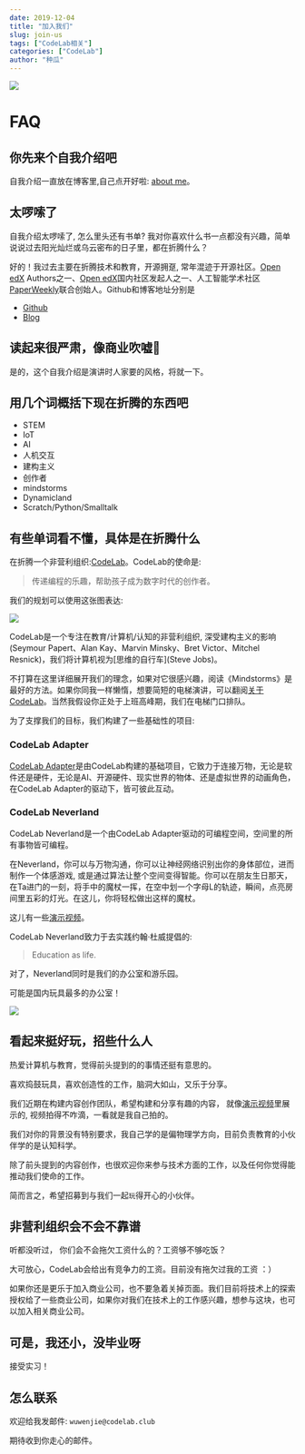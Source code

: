```yaml
---
date: 2019-12-04
title: "加入我们"
slug: join-us
tags: ["CodeLab相关"]
categories: ["CodeLab"]
author: "种瓜"
---
```


<img className="img-responsive" src="/img/join-us.png" />

# FAQ

## 你先来个自我介绍吧
自我介绍一直放在博客里,自己点开好啦: <a target="_blank" href="https://blog.just4fun.site/aboutme" >about me</a>。


## 太啰嗦了
自我介绍太啰嗦了, 怎么里头还有书单? 我对你喜欢什么书一点都没有兴趣，简单说说过去阳光灿烂或乌云密布的日子里，都在折腾什么？

好的！我过去主要在折腾技术和教育，开源拥趸, 常年混迹于开源社区。[Open edX](https://github.com/edx) Authors之一、[Open edX](https://github.com/edx)国内社区发起人之一、人工智能学术社区[PaperWeekly](https://www.paperweekly.site/)联合创始人。Github和博客地址分别是

*  [Github](https://github.com/wwj718)
*  [Blog](https://blog.just4fun.site/)

<!--truncate-->
## 读起来很严肃，像商业吹嘘
是的，这个自我介绍是演讲时人家要的风格，将就一下。

## 用几个词概括下现在折腾的东西吧
*  STEM
*  IoT
*  AI
*  人机交互
*  建构主义
*  创作者
*  mindstorms
*  Dynamicland
*  Scratch/Python/Smalltalk

## 有些单词看不懂，具体是在折腾什么

在折腾一个非营利组织:[CodeLab](http://www.codelab.club/)。CodeLab的使命是:

>  传递编程的乐趣，帮助孩子成为数字时代的创作者。

我们的规划可以使用这张图表达:

![](/img/codelab_branch.png)

CodeLab是一个专注在教育/计算机/认知的非营利组织, 深受建构主义的影响(Seymour Papert、Alan Kay、Marvin Minsky、Bret Victor、Mitchel Resnick)，我们将计算机视为[思维的自行车](Steve Jobs)。

不打算在这里详细展开我们的理念，如果对它很感兴趣，阅读《Mindstorms》是最好的方法。如果你同我一样懒惰，想要简短的电梯演讲，可以翻阅[关于CodeLab](https://www.codelab.club/blog/about-codelab-club/)。当然我假设你正处于上班高峰期，我们在电梯门口排队。

为了支撑我们的目标，我们构建了一些基础性的项目:

### CodeLab Adapter
[CodeLab Adapter](https://adapter.codelab.club/)是由CodeLab构建的基础项目，它致力于连接万物，无论是软件还是硬件，无论是AI、开源硬件、现实世界的物体、还是虚拟世界的动画角色，在CodeLab Adapter的驱动下，皆可彼此互动。

### CodeLab Neverland
CodeLab Neverland是一个由CodeLab Adapter驱动的可编程空间，空间里的所有事物皆可编程。

在Neverland，你可以与万物沟通，你可以让神经网络识别出你的身体部位，进而制作一个体感游戏, 或是通过算法让整个空间变得智能。你可以在朋友生日那天，在Ta进门的一刻，将手中的魔杖一挥，在空中划一个字母L的轨迹，瞬间，点亮房间里五彩的灯光。在这儿，你将轻松做出这样的魔杖。

这儿有一些[演示视频](https://adapter.codelab.club/user_guide/gallery/)。

CodeLab Neverland致力于去实践约翰·杜威提倡的: 

>  Education as life.

对了，Neverland同时是我们的办公室和游乐园。

可能是国内玩具最多的办公室！

![](/img/adapter_party.jpeg)

## 看起来挺好玩，招些什么人
热爱计算机与教育，觉得前头提到的的事情还挺有意思的。

喜欢捣鼓玩具，喜欢创造性的工作，脑洞大如山，又乐于分享。

我们近期在构建内容创作团队，希望构建和分享有趣的内容， 就像[演示视频](https://adapter.codelab.club/user_guide/gallery/)里展示的, 视频拍得不咋滴，一看就是我自己拍的。

我们对你的背景没有特别要求，我自己学的是偏物理学方向，目前负责教育的小伙伴学的是认知科学。

除了前头提到的内容创作，也很欢迎你来参与技术方面的工作，以及任何你觉得能推动我们使命的工作。

简而言之，希望招募到与我们一起`玩`得开心的小伙伴。

## 非营利组织会不会不靠谱
听都没听过， 你们会不会拖欠工资什么的？工资够不够吃饭？

大可放心，CodeLab会给出有竞争力的工资。目前没有拖欠过我的工资 ：）

如果你还是更乐于加入商业公司，也不要急着关掉页面。我们目前将技术上的探索授权给了一些商业公司，如果你对我们在技术上的工作感兴趣，想参与这块，也可以加入相关商业公司。


## 可是，我还小，没毕业呀
接受实习！

## 怎么联系
欢迎给我发邮件: `wuwenjie@codelab.club`

期待收到你走心的邮件。
